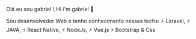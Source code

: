 Olá eu sou gabriel \ Hi i'm gabriel 👋

Sou desenvolvedor Web e tenho conhecimento nessas techs:
⚡ Laravel,
⚡ JAVA,
⚡ React Native,
⚡ NodeJs,
⚡ Vue.js
⚡ Bootstrap & Css

<!--
✨✨
- 🔭 I’m currently working on ...
- 🤔 I’m looking for help with ...
- 💬 Ask me about ...
- 📫 How to reach me: ...
- 😄 Pronouns: ...
- ⚡ Fun fact: ...
-->
